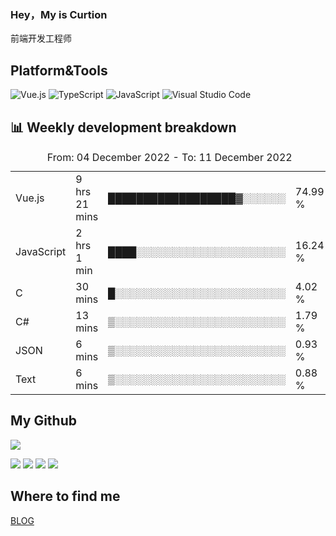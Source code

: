 ### Hey，My is Curtion
前端开发工程师
## Platform&Tools

![Vue.js](https://img.shields.io/badge/-Vue.js-4FC08D?style=flat-square&logo=Vue.js&logoColor=white)
![TypeScript](https://img.shields.io/badge/-TypeScript-007ACC?style=flat-square&logo=typescript&logoColor=white)
![JavaScript](https://img.shields.io/badge/-JavaScript-F7DF1E?style=flat-square&logo=javascript&logoColor=black)
![Visual Studio Code](https://img.shields.io/badge/-VSCode-007ACC?style=flat-square&logo=Visual-Studio-Code&logoColor=white)

## 📊 Weekly development breakdown

<!--START_SECTION:waka-->

<table><caption>From: 04 December 2022 - To: 11 December 2022</caption><tr><td>Vue.js</td><td>9 hrs 21 mins</td><td>██████████████████▓░░░░░░</td><td>74.99 %</td></tr><tr><td>JavaScript</td><td>2 hrs 1 min</td><td>████░░░░░░░░░░░░░░░░░░░░░</td><td>16.24 %</td></tr><tr><td>C</td><td>30 mins</td><td>█░░░░░░░░░░░░░░░░░░░░░░░░</td><td>4.02 %</td></tr><tr><td>C#</td><td>13 mins</td><td>▒░░░░░░░░░░░░░░░░░░░░░░░░</td><td>1.79 %</td></tr><tr><td>JSON</td><td>6 mins</td><td>▒░░░░░░░░░░░░░░░░░░░░░░░░</td><td>0.93 %</td></tr><tr><td>Text</td><td>6 mins</td><td>▒░░░░░░░░░░░░░░░░░░░░░░░░</td><td>0.88 %</td></tr></table>

<!--END_SECTION:waka-->

## My Github

![](http://github-profile-summary-cards.vercel.app/api/cards/profile-details?username=curtion&theme=nord_bright)

![](http://github-profile-summary-cards.vercel.app/api/cards/stats?username=curtion&theme=nord_bright)
![](http://github-profile-summary-cards.vercel.app/api/cards/productive-time?username=curtion&theme=nord_bright&utcOffset=8)
![](http://github-profile-summary-cards.vercel.app/api/cards/repos-per-language?username=curtion&theme=nord_bright)
![](http://github-profile-summary-cards.vercel.app/api/cards/most-commit-language?username=curtion&theme=nord_bright)

## Where to find me

[BLOG](https://blog.3gxk.net)
